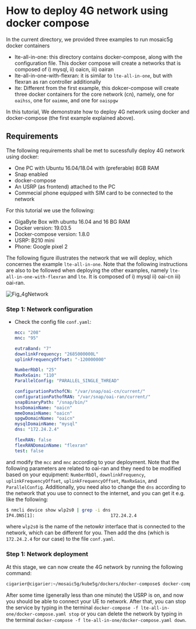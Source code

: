 # How to deploy 4G network using docker compose

In the current directory, we provided three examples to run mosaic5g docker containers
- lte-all-in-one: this directory contains docker-compose, along with the configuration file. This docker compose will create a networks that is composed of i) mysql, ii) oaicn, iii) oairan
- lte-all-in-one-with-flexran: it is similar to ```lte-all-in-one```, but with flexran as ran controller additionally
- lte: Different from the first example, this dokcer-compose will create three docker containers for the core network (cn), namely, one for ```oaihss```, one for ```oaimme```, and one for ```oaispgw```

In this tutorial, We demonstrate how to deploy 4G network using docker and docker-compose (the first example explained above).


## Requirements
The following requirements shall be met to sucessfully deploy 4G network using docker:
* One PC with Ubuntu 16.04/18.04 with (preferable) 8GB RAM
* Snap enabled
* docker-compose
* An USRP (as frontend) attached to the PC
* Commecial phone equipped with SIM card to be connected to the network


For this tutorial we use the following:
- GigaByte Box with ubuntu 16.04 and 16 BG RAM
- Docker version: 19.03.5
- Docker-compose version: 1.8.0
- USRP: B210 mini
- Phone: Google pixel 2

The following figure illustrates the network that we will deploy, which concernes the example ```lte-all-in-one```. Note that the following instructions are also to be followed when deploying the other examples, namely ```lte-all-in-one-with-flexran``` and ```lte```. It is composed of i) mysql ii) oai-cn iii) oai-ran.

![Fig_4gNetwork](https://i.imgur.com/gFC5I8i.jpg)


### Step 1: Network configuration
- Check the config file ```conf.yaml```:
  ```yaml
  mcc: "208"                 
  mnc: "95"   

  eutraBand: "7"             
  downlinkFrequency: "2685000000L"    
  uplinkFrequencyOffset: "-120000000"

  NumberRbDl: "25"
  MaxRxGain: "110"
  ParallelConfig: "PARALLEL_SINGLE_THREAD"

  configurationPathofCN: "/var/snap/oai-cn/current/"
  configurationPathofRAN: "/var/snap/oai-ran/current/"
  snapBinaryPath: "/snap/bin/"
  hssDomainName: "oaicn"
  mmeDomainName: "oaicn"
  spgwDomainName: "oaicn"
  mysqlDomainName: "mysql"
  dns: "172.24.2.4"

  flexRAN: false
  flexRANDomainName: "flexran"
  test: false
  ```

and modify the ```mcc``` and ```mnc``` according to your deployment. Note that the following parameters are related to oai-ran and they need to be modified based on your equipment: ```NumberRbDl```, ```downlinkFrequency```, ```uplinkFrequencyOffset```, ```uplinkFrequencyOffset```, ```MaxRxGain```, and ```ParallelConfig```. Additionally, you need also to change the ```dns``` according to the network that you use to connect to the internet, and you can get it e.g. like the following:
```bash
$ nmcli device show wlp2s0 | grep -i dns 
IP4.DNS[1]:                             172.24.2.4
```
where ```wlp2s0``` is the name of the netowkr interface that is connected to the network, which can be different for you. Then add the dns (which is ```172.24.2.4``` for our case) to the file ```conf.yaml```.

### Step 1: Network deployment
At this stage, we can now create the 4G network by running the following command:
```bash
cigarier@cigarier:~/mosaic5g/kube5g/dockers/docker-compose$ docker-compose -f lte-all-in-one/docker-compose.yaml up -d
```
After some time (generally less than one minute) the USRP is on, and now you should be able to connect your UE to network. After that, you can stop the service by typing in the terminal ```docker-compose -f lte-all-in-one/docker-compose.yaml stop``` or you can delete the network by typing in the terminal ```docker-compose -f lte-all-in-one/docker-compose.yaml down```.


